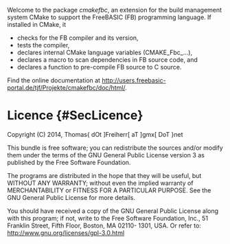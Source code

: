 Welcome to the package *cmakefbc*, an extension for the build
management system CMake to support the FreeBASIC (FB) programming
language. If installed in CMake, it

- checks for the FB compiler and its version,
- tests the compiler,
- declares internal CMake language variables (CMAKE_Fbc_...),
- declares a macro to scan dependencies in FB source code, and
- declares a function to pre-compile FB source to C source.

Find the online documentation at
http://users.freebasic-portal.de/tjf/Projekte/cmakefbc/doc/html/.


Licence  {#SecLicence}
=======

Copyright (C) 2014, Thomas{ dOt ]Freiherr[ aT ]gmx[ DoT }net

This bundle is free software; you can redistribute the sources and/or
modify them under the terms of the GNU General Public License version 3
as published by the Free Software Foundation.

The programs are distributed in the hope that they will be useful, but
WITHOUT ANY WARRANTY; without even the implied warranty of
MERCHANTABILITY or FITNESS FOR A PARTICULAR PURPOSE. See the GNU
General Public License for more details.

You should have received a copy of the GNU General Public License along
with this program; if not, write to the Free Software Foundation, Inc.,
51 Franklin Street, Fifth Floor, Boston, MA 02110- 1301, USA. Or refer
to: http://www.gnu.org/licenses/gpl-3.0.html
